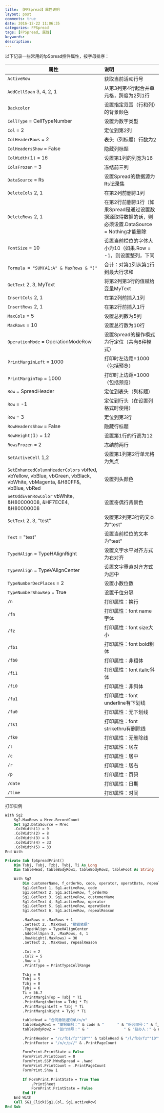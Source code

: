```yaml
---
title: 【FPSpread】属性说明
layout: post
comments: true
date: 2016-12-22 11:06:35
categories: FPSpread
tags: [FPSpread, 属性]
keywords:
description:
---
```

以下记录一些常用的fpSpread控件属性，按字母排序：
<!-- more -->

|**属性**										|**说明**|
| ---------------------------------------------	|:-------|
|`ActiveRow` 									|获取当前活动行号
|`AddCellSpan` 3, 4, 2, 1						|从第3列第4行起合并单元格，跨度为2列1行
|`Backcolor`									|设置指定范围（行和列）的背景颜色
|`CellType` = CellTypeNumber					|设置为数字类型
|`Col` = 2										|定位到第2列
|`ColHeaderRows` = 2							|表头（列标题）行数为2
|`ColHeadersShow` = False						|隐藏列标题
|`ColWidth(`1`)` = 16							|设置第1列的列宽为16
|`ColsFrozen` = 3 								|冻结前三列
|`DataSource` = Rs								|设置Spread的数据源为Rs记录集
|`DeleteCols` 2, 1								|在第2列前删除1列
|`DeleteRows` 2, 1	|在第2行前删除1行（如果Spread是通过设置数据源取得数据的话，则必须设置.DataSource = Nothing才能删除
|`FontSize` = 10								|设置当前栏位的字体大小为10（如果.Row = -1，则设置整列，下同
|`Formula = "SUM(A1:A" & MaxRows & ")"`			|合计：对第1列从第1行到最大行求和
|`GetText` 2, 3, MyText							|将第2列第3行的值赋给变量MyText
|`InsertCols` 2, 1								|在第2列前插入1列
|`InsertRows` 2, 1								|在第2行前插入1行
|`MaxCols` = 5									|设置总列数为5列
|`MaxRows` = 10									|设置总行数为10行
|`OperationMode` = OperationModeRow				|设置Spread的操作模式为行定位（共有6种模式）
|`PrintMarginLeft` = 1000						|打印时左边距=1000（包括预览）
|`PrintMarginTop` = 1000						|打印时上边距=1000（包括预览）
|`Row` = SpreadHeader							|定位到表头（列标题）
|`Row` = -1										|定位到行头（在设置列格式时使用）
|`Row` = 3										|定位到第3行
|`RowHeadersShow` = False						|隐藏行标题
|`RowHeight(`1`)` = 12							|设置第1行的行高为12
|`RowsFrozen` = 2								|冻结前两行
|`SetActiveCell` 1,2							|设置第1列第2行单元格为焦点
|`SetEnhancedColumnHeaderColors` vbRed, vbYellow, vbBlue, vbGreen, vbBlack, vbWhite, vbMagenta, &H80FF&, vbBlue, vbRed													|设置列头颜色
|`SetOddEvenRowColor` vbWhite, &H80000008, &HF7ECE4, &H80000008							|设置奇偶行背景色
|`SetText` 2, 3, "test"							|设置第2列第3行的文本为"test"
|`Text` = "test"								|设置当前栏位的文本为"test"
|`TypeHAlign` = TypeHAlignRight					|设置文字水平对齐方式为右对齐
|`TypeVAlign` = TypeVAlignCenter				|设置文字垂直对齐方式为居中
|`TypeNumberDecPlaces` = 2						|设置小数位数
|`TypeNumberShowSep` = True						|设置千位分隔
|`/n`											|打印属性：换行
|`/fn`											|打印属性：font name字体
|`/fz`											|打印属性：font size大小
|`/fb1`											|打印属性：font bold粗体
|`/fb0`											|打印属性：非粗体
|`/fi1`											|打印属性：font italic斜体
|`/fi0`											|打印属性：非斜体
|`/fu1`											|打印属性：font underline有下划线
|`/fu0`											|打印属性：无下划线
|`/fk1`											|打印属性：font strikethru有删除线
|`/fk0`											|打印属性：无删除线
|`/l`											|打印属性：居左
|`/c`											|打印属性：居中
|`/r`											|打印属性：居右
|`/p`											|打印属性：页码
|`/date`										|打印属性：日期
|`/time`										|打印属性：时间
打印实例
```vb
With Sg2
    Sg2.MaxRows = Mrec.RecordCount
    Set Sg2.DataSource = Mrec
    .ColWidth(1) = 9
    .ColWidth(2) = 8
    .ColWidth(3) = 8
    .ColWidth(4) = 33
    .ColWidth(5) = 33
End With

Private Sub fpSpreadPrint()
    Dim Tsbj, Txbj, Tzbj, Tybj, Ti As Long
    Dim tableHead, tableBodyRow1, tableBodyRow2, tableFoot As String
    
    With Sg2
        Dim customerName, f_orderNo, code, operator, operatDate, repealReason
        Sg1.GetText 1, Sg1.activeRow, code
        Sg1.GetText 2, Sg1.activeRow, f_orderNo
        Sg1.GetText 3, Sg1.activeRow, customerName
        Sg1.GetText 4, Sg1.activeRow, operator
        Sg1.GetText 5, Sg1.activeRow, operatDate
        Sg1.GetText 6, Sg1.activeRow, repealReason
        
        .MaxRows = .MaxRows + 1
        .SetText 2, .MaxRows, "撤销依据"
        .TypeHAlign = TypeHAlignCenter
        .AddCellSpan 3, .MaxRows, 4, 1
        .RowHeight(.MaxRows) = 30
        .SetText 3, .MaxRows, repealReason
        
        .Col = 2
        .Col2 = 5
        .Row = 1
        .PrintType = PrintTypeCellRange
        
        Tsbj = 9
        Txbj = 5
        Tzbj = 8
        Tybj = 6
        Ti = 56.7
        .PrintMarginTop = Tsbj * Ti
        .PrintMarginBottom = Txbj * Ti
        .PrintMarginLeft = Tzbj * Ti
        .PrintMarginRight = Tybj * Ti
        
        tableHead = "合同撤销通知单/n/n"
        tableBodyRow1 = "单据编号：" & code & "      " & "份合同号：" & f_orderNo & "      " & "订货单位名称：" & customerName & "" & "/n/n"
        tableBodyRow2 = "部门领导：" & "                " & "经办人：" & operator & "            " & "撤销日期：" & operatDate & "/n"
        
        .PrintHeader = "/c/fb1/fz""20""" & tableHead & "/l/fb0/fz""10""" & tableBodyRow1 & tableBodyRow2
        .PrintFooter = "/n/c/p//" & .PrintPageCount
                
        FormPrint.PrintState = False
        FormPrint.PrintCount = 0
        FormPrint.SSP.hWndSpread = .hwnd
        FormPrint.PrintCount = .PrintPageCount
        FormPrint.Show 1
        
        If FormPrint.PrintState = True Then
            .PrintSheet
            FormPrint.PrintState = False
        End If
    End With
    Call SG1_Click(Sg1.Col, Sg1.activeRow)
End Sub
```
